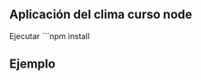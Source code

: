 ## Aplicación del clima curso node

Ejecutar ```npm install


## Ejemplo 
```node app buscar -d "Castellón"